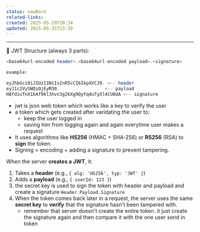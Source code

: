 ```yaml
---
status: newBorn
related-links: 
created: 2025-05-29T20:34
updated: 2025-05-31T23:29
---
```

---

🔐 JWT Structure (always 3 parts):
```php
<base64url-encoded header>.<base64url-encoded payload>.<signature>

example:

eyJhbGciOiJIUzI1NiIsInR5cCI6IkpXVCJ9. <-- header
eyJ1c2VySWQiOjEyM30.                 <-- payload
H8fdiuTnX1kAf9kl3hvn3g2kXg9QyYqduTyXl4CU0dA <-- signature

```



- jwt is json web token which works like a key to verify the user
- a token which gets created after varidating the user to:
	- keep the user logged in
	- saving him from logging again and again everytime user makes a request 
- It uses algorithms like **HS256** (HMAC + SHA-256) or **RS256** (RSA) to **sign** the token.
- Signing = encoding + adding a signature to prevent tampering.


When the server **creates a JWT**, it:
1. Takes a **header** (e.g., `{ alg: 'HS256', typ: 'JWT' }`)
2. Adds a **payload** (e.g., `{ userId: 123 }`)
3. the secret key is used to sign the token with header and payload and create a signature
	`Header.Payload.Signature`
4. When the token comes back later in a request, the server uses the same **secret key** to **verify** that the signature hasn't been tampered with.
	- remember that server doesn't create the entire token. it just create the signature again and then compare it with the one user send in token
